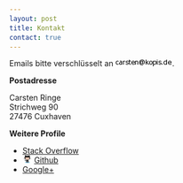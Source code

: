 ```yaml
---
layout: post
title: Kontakt
contact: true
---
```


Emails bitte verschlüsselt an <img src="/contact/carsten-at-kopis-de.png" alt="meine Email" />.

**Postadresse**

Carsten Ringe<br />
Strichweg 90<br />
27476 Cuxhaven<br />

**Weitere Profile**

* [Stack Overflow][7]
* <img src="/img/Octocat-small.png" height="24" style="height: 1em;" />&nbsp;[Github][5]
* [Google+][3]

[2]: /contact/carsten-at-kopis-de.txt
[3]: https://plus.google.com/110503464505798755891
[5]: https://github.com/MoriTanosuke/
[7]: http://stackoverflow.com/users/834/cringe

